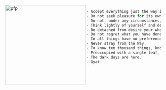 
<a href="http://git.liveemily.xyz/emily">
   <img align="left" src="https://avatars.githubusercontent.com/u/52530023?s=400&u=e12dca11f0b28ede37321a430732896cbf68edb4&v=4" alt="pfp" width="260" height="260" id="pfp">
</a>

```java
- Accept everything just the way it is.
- Do not seek pleasure for its own sake.
- Do not, under any circumstances, depend on a partial feeling.
- Think lightly of yourself and deeply of the world.
- Be detached from desire your whole life long.
- Do not regret what you have done.
- In all things have no preferences.
- Never stray from the Way.
- To know ten thousand things, know one well
- Preoccupied with a single leaf, you won't see the tree. Preoccupied with a single tree, you'll miss the entire forest.
- The dark days are here.
- Gyat
```




<!--
**karlpv/karlpv** is a ✨ _special_ ✨ repository because its `README.md` (this file) appears on your GitHub profile.

Here are some ideas to get you started:

- 🔭 I’m currently working on ...
- 🌱 I’m currently learning ...
- 👯 I’m looking to collaborate on ...
- 🤔 I’m looking for help with ...
- 💬 Ask me about ...
- 📫 How to reach me: ...
- 😄 Pronouns: ...
- ⚡ Fun fact: ...
-->
